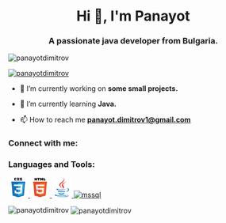 <h1 align="center">Hi 👋, I'm Panayot</h1>
<h3 align="center">A passionate java developer from Bulgaria.</h3>

<p align="left"> <img src="https://komarev.com/ghpvc/?username=panayotdimitrov&label=Profile%20views&color=0e75b6&style=flat" alt="panayotdimitrov" /> </p>

<p align="left"> <a href="https://github.com/ryo-ma/github-profile-trophy"><img src="https://github-profile-trophy.vercel.app/?username=panayotdimitrov" alt="panayotdimitrov" /></a> </p>

- 🔭 I’m currently working on **some small projects.**

- 🌱 I’m currently learning **Java.**

- 📫 How to reach me **panayot.dimitrov1@gmail.com**

<h3 align="left">Connect with me:</h3>
<p align="left">
</p>

<h3 align="left">Languages and Tools:</h3>
<p align="left"> <a href="https://www.w3schools.com/css/" target="_blank" rel="noreferrer"> <img src="https://raw.githubusercontent.com/devicons/devicon/master/icons/css3/css3-original-wordmark.svg" alt="css3" width="40" height="40"/> </a> <a href="https://www.w3.org/html/" target="_blank" rel="noreferrer"> <img src="https://raw.githubusercontent.com/devicons/devicon/master/icons/html5/html5-original-wordmark.svg" alt="html5" width="40" height="40"/> </a> <a href="https://www.java.com" target="_blank" rel="noreferrer"> <img src="https://raw.githubusercontent.com/devicons/devicon/master/icons/java/java-original.svg" alt="java" width="40" height="40"/> </a> <a href="https://www.microsoft.com/en-us/sql-server" target="_blank" rel="noreferrer"> <img src="https://www.svgrepo.com/show/303229/microsoft-sql-server-logo.svg" alt="mssql" width="40" height="40"/> </a> </p>

<p><img align="left" src="https://github-readme-stats.vercel.app/api/top-langs?username=panayotdimitrov&show_icons=true&locale=en&layout=compact" alt="panayotdimitrov" /></p>

<p>&nbsp;<img align="center" src="https://github-readme-stats.vercel.app/api?username=panayotdimitrov&show_icons=true&locale=en" alt="panayotdimitrov" /></p>


